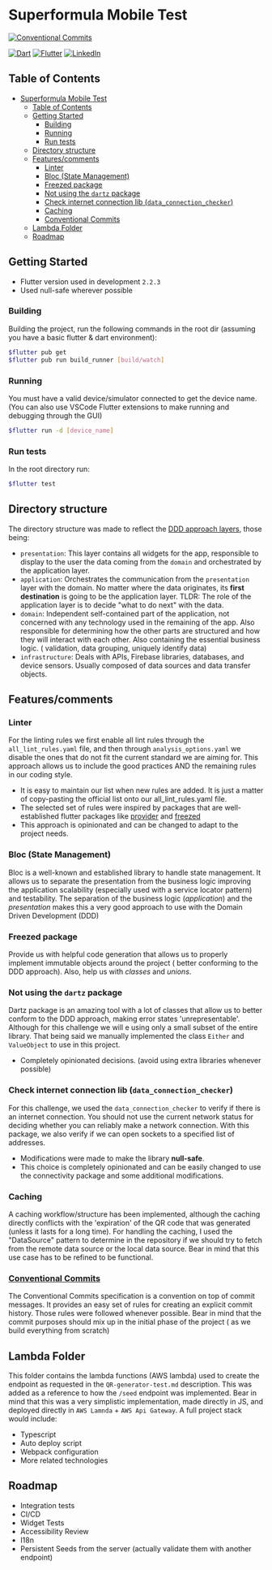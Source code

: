 # Superformula Mobile Test

[![Conventional Commits](https://img.shields.io/badge/Conventional%20Commits-1.0.0-green.svg)](https://conventionalcommits.org) 

[![Dart](https://img.shields.io/badge/Dart-0175C2?style=for-the-badge&logo=dart&logoColor=white)](https://img.shields.io/badge/Dart-0175C2?style=for-the-badge&logo=dart&logoColor=white) [![Flutter](https://img.shields.io/badge/Flutter-02569B?style=for-the-badge&logo=flutter&logoColor=white)]() [![LinkedIn](https://img.shields.io/badge/LinkedIn-0077B5?style=for-the-badge&logo=linkedin&logoColor=white)](https://www.linkedin.com/in/felcesar/)


## Table of Contents
- [Superformula Mobile Test](#superformula-mobile-test)
  - [Table of Contents](#table-of-contents)
  - [Getting Started](#getting-started)
    - [Building](#building)
    - [Running](#running)
    - [Run tests](#run-tests)
  - [Directory structure](#directory-structure)
  - [Features/comments](#featurescomments)
    - [Linter](#linter)
    - [Bloc (State Management)](#bloc-state-management)
    - [Freezed package](#freezed-package)
    - [Not using the `dartz` package](#not-using-the-dartz-package)
    - [Check internet connection  lib (`data_connection_checker`)](#check-internet-connection--lib-data_connection_checker)
    - [Caching](#caching)
    - [Conventional Commits](#conventional-commits)
  - [Lambda Folder](#lambda-folder)
  - [Roadmap](#roadmap)
## Getting Started

- Flutter version used in development `2.2.3`
- Used null-safe wherever possible

### Building
Building the project, run the following commands in the root dir
(assuming you have a basic flutter & dart environment):

```bash
$flutter pub get
$flutter pub run build_runner [build/watch]
```
### Running
You must have a valid device/simulator connected to get the device name. (You can also use VSCode Flutter extensions to make running and debugging through the GUI)

```bash
$flutter run -d [device_name]
```

### Run tests
In the root directory run:

```bash
$flutter test
```

## Directory structure

The directory structure was made to reflect the [DDD approach layers](https://resocoder.com/wp-content/uploads/2020/03/DDD-Flutter-Diagram-v3.svg), those being:

- `presentation`: This layer contains all widgets for the app, responsible to display to the user the data coming from the `domain` and orchestrated by the application layer.
- `application`: Orchestrates the communication from the `presentation` layer with the domain. No matter where the data originates, its **first destination** is going to be the application layer. TLDR: The role of the application layer is to decide "what to do next" with the data.
- `domain`: Independent self-contained part of the application, not concerned with any technology used in the remaining of the app. Also responsible for determining how the other parts are structured and how they will interact with each other. Also containing the essential business logic. ( validation, data grouping, uniquely identify data)
- `infrastructure`:  Deals with APIs, Firebase libraries, databases, and device sensors. Usually composed of data sources and data transfer objects.

## Features/comments

### Linter
For the linting rules we first enable all lint rules through the `all_lint_rules.yaml` file, and then through `analysis_options.yaml` we disable the ones that do not fit the current standard we are aiming for. This approach allows us to include the good practices AND the remaining rules in our coding style.

  - It is easy to maintain our list when new rules are added. It is just a matter of copy-pasting the official list onto our all_lint_rules.yaml file.
  - The selected set of rules were inspired by packages that are well-established flutter packages like [provider](https://github.com/rrousselGit/provider) and [freezed](https://github.com/rrousselGit/freezed)
  - This approach is opinionated and can be changed to adapt to the project needs.

### Bloc (State Management)
Bloc is a well-known and established library to handle state management. It allows us to separate the presentation from the business logic improving the application scalability (especially used with a service locator pattern) and testability. The separation of the business logic (*application*) and the *presentation* makes this a very good approach to use with the Domain Driven Development (DDD)

### Freezed package
Provide us with helpful code generation that allows us to properly implement immutable objects around the project ( better conforming to the DDD approach). Also, help us with *classes* and *unions*.

### Not using the `dartz` package
Dartz package is an amazing tool with a lot of classes that allow us to better conform to the DDD approach, making error states 'unrepresentable'. Although for this challenge we will e using only a small subset of the entire library. That being said we manually implemented the class `Either` and `ValueObject` to use in this project.
- Completely opinionated decisions. (avoid using extra libraries whenever possible)

### Check internet connection  lib (`data_connection_checker`)
For this challenge, we used the `data_connection_checker` to verify if there is an internet connection. You should not use the current network status for deciding whether you can reliably make a network connection. With this package, we also verify if we can open sockets to a specified list of addresses.
- Modifications were made to make the library **null-safe**.
- This choice is completely opinionated and can be easily changed to use the connectivity package and some additional modifications.

### Caching
A caching workflow/structure has been implemented, although the caching directly conflicts with the 'expiration' of the QR code that was generated (unless it lasts for a long time). For handling the caching, I used the "DataSource" pattern to determine in the repository if we should try to fetch from the remote data source or the local data source. Bear in mind that this use case has to be refined to be functional.

### [Conventional Commits](https://www.conventionalcommits.org/en/v1.0.0/)
The Conventional Commits specification is a  convention on top of commit messages. It provides an easy set of rules for creating an explicit commit history. Those rules were followed whenever possible. Bear in mind that the commit purposes should mix up in the initial phase of the project ( as we build everything from scratch)

## Lambda Folder

This folder contains the lambda functions (AWS lambda) used to create the endpoint as requested in the `QR-generator-test.md` description. This was added as a reference to how the `/seed` endpoint was implemented. Bear in mind that this was a very simplistic implementation, made directly in JS, and deployed directly in `AWS Lamnda` + `AWS Api Gateway`. A full project stack would include:

- Typescript
- Auto deploy script
- Webpack configuration
- More related technologies

## Roadmap

 - Integration tests
 - CI/CD
 - Widget Tests
 - Accessibility Review
 - I18n
 - Persistent Seeds from the server (actually validate them with another endpoint)

